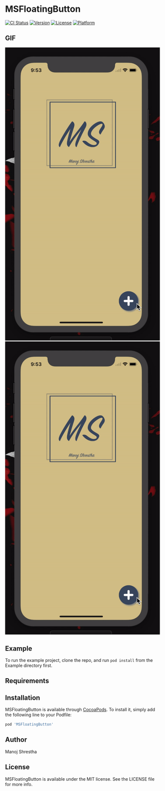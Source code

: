 # MSFloatingButton

[![CI Status](http://img.shields.io/travis/manojshrestha/MSFloatingButton.svg?style=flat)](https://travis-ci.org/manojshrestha/MSFloatingButton)
[![Version](https://img.shields.io/cocoapods/v/MSFloatingButton.svg?style=flat)](http://cocoapods.org/pods/MSFloatingButton)
[![License](https://img.shields.io/cocoapods/l/MSFloatingButton.svg?style=flat)](http://cocoapods.org/pods/MSFloatingButton)
[![Platform](https://img.shields.io/cocoapods/p/MSFloatingButton.svg?style=flat)](http://cocoapods.org/pods/MSFloatingButton)

## GIF
![alt text](https://github.com/manojshrestha/MSFloatingButton/blob/master/MSDemo.gif)
<img src="https://github.com/manojshrestha/MSFloatingButton/blob/master/MSDemo.gif" alt="Demo">


## Example
To run the example project, clone the repo, and run `pod install` from the Example directory first.

## Requirements

## Installation

MSFloatingButton is available through [CocoaPods](http://cocoapods.org). To install
it, simply add the following line to your Podfile:

```ruby
pod 'MSFloatingButton'
```

## Author

Manoj Shrestha

## License

MSFloatingButton is available under the MIT license. See the LICENSE file for more info.
